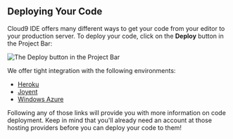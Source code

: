 ## Deploying Your Code

Cloud9 IDE offers many different ways to get your code from your editor to your production server. To deploy your code, click on the **Deploy** button in the Project Bar:

![The Deploy button in the Project Bar](./images/deployButton.png)

We offer tight integration with the following environments:

* [Heroku](deploying_to_heroku.html)
* [Joyent](deploying_to_joyent.html)
* [Windows Azure](deploying_to_windows_azure.html)

Following any of those links will provide you with more information on code deployment. Keep in mind that you'll already need an account at those hosting providers before you can deploy your code to them!